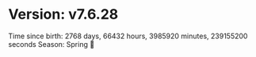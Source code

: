 # Version: v7.6.28
Time since birth: 2768 days, 66432 hours, 3985920 minutes, 239155200 seconds
Season: Spring 🌸
